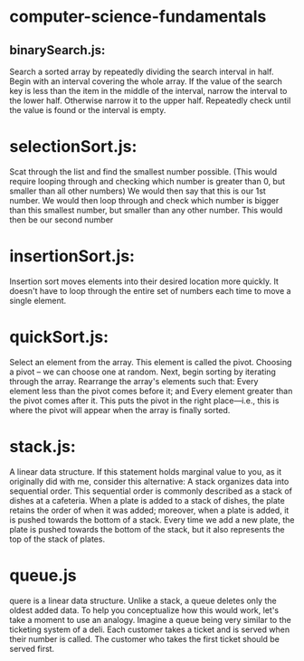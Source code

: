 # computer-science-fundamentals

## binarySearch.js: 
Search a sorted array by repeatedly dividing the search interval in half. Begin with an interval covering the whole array. If the value of the search key is less than the item in the middle of the interval, narrow the interval to the lower half. Otherwise narrow it to the upper half. Repeatedly check until the value is found or the interval is empty.

# selectionSort.js: 
Scat through the list and find the smallest number possible. (This would require looping through and checking which number is greater than 0, but smaller than all other numbers)
We would then say that this is our 1st number. We would then loop through and check which number is bigger than this smallest number, but smaller than any other number. This would then be our second number

# insertionSort.js: 
Insertion sort moves elements into their desired location more quickly. It doesn't have to loop through the entire set of numbers each time to move a single element.

# quickSort.js: 
Select an element from the array. This element is called the pivot. Choosing a pivot – we can choose one at random. Next, begin sorting by iterating through the array. Rearrange the array's elements such that: Every element less than the pivot comes before it; and Every element greater than the pivot comes after it. This puts the pivot in the right place—i.e., this is where the pivot will appear when the array is finally sorted.

# stack.js:
A linear data structure. If this statement holds marginal value to you, as it originally did with me, consider this alternative: A stack organizes data into sequential order. This sequential order is commonly described as a stack of dishes at a cafeteria. When a plate is added to a stack of dishes, the plate retains the order of when it was added; moreover, when a plate is added, it is pushed towards the bottom of a stack. Every time we add a new plate, the plate is pushed towards the bottom of the stack, but it also represents the top of the stack of plates. 

# queue.js 
quere is a linear data structure. Unlike a stack, a queue deletes only the oldest added data.  To help you conceptualize how this would work, let's take a moment to use an analogy. Imagine a queue being very similar to the ticketing system of a deli. Each customer takes a ticket and is served when their number is called. The customer who takes the first ticket should be served first.
